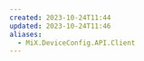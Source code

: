 ```yaml
---
created: 2023-10-24T11:44
updated: 2023-10-24T11:46
aliases:
  - MiX.DeviceConfig.API.Client
---
```


